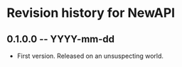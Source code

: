 # Revision history for NewAPI

## 0.1.0.0 -- YYYY-mm-dd

* First version. Released on an unsuspecting world.
